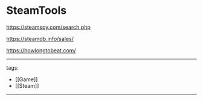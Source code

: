 ﻿---
layout: default
---

# SteamTools

https://steamspy.com/search.php

https://steamdb.info/sales/

https://howlongtobeat.com/


---
tags:
  - [[Game]]
  - [[Steam]]


---
